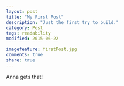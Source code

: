 ```yaml
---
layout: post
title: "My First Post"
description: "Just the first try to build."
category: Post
tags: readability
modified: 2015-06-22

imagefeature: firstPost.jpg
comments: true
share: true
---
```


Anna gets that!